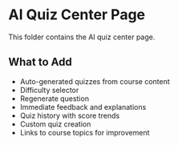 # AI Quiz Center Page

This folder contains the AI quiz center page.

## What to Add
- Auto-generated quizzes from course content
- Difficulty selector
- Regenerate question
- Immediate feedback and explanations
- Quiz history with score trends
- Custom quiz creation
- Links to course topics for improvement